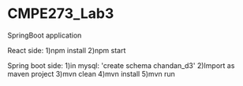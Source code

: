 # CMPE273_Lab3
SpringBoot application


React side:
1)npm install
2)npm start


Spring boot side:
1)in mysql: 'create schema chandan_d3' 
2)Import as maven project
3)mvn clean
4)mvn install
5)mvn run